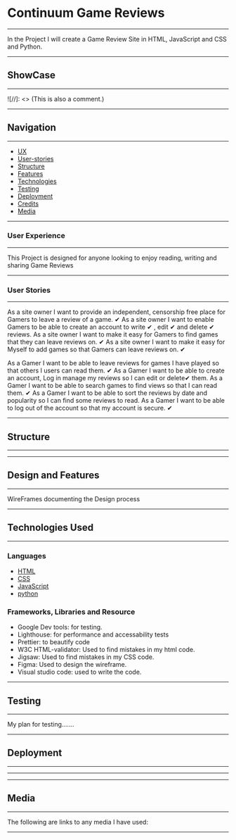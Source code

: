 # Continuum Game Reviews

---

In the Project I will create a Game Review Site in HTML, JavaScript and CSS and Python.

---

## ShowCase

---

![//]: <> (This is also a comment.)

---

## Navigation

---

-   [UX](#User-Experience)
-   [User-stories](#user-stories)
-   [Structure](#structure)
-   [Features](#Design-and-Features)
-   [Technologies](#technologies)
-   [Testing](#testing)
-   [Deployment](#deployment)
-   [Credits](#credits)
-   [Media](#media)

---

### User Experience

---

This Project is designed for anyone looking to enjoy reading, writing and sharing Game Reviews

---

### User Stories

---

As a site owner I want to provide an independent, censorship free place for Gamers to leave a review of a game. ✔
As a site owner I want to enable Gamers to be able to create an account to write ✔ , edit ✔ and delete ✔ reviews.
As a site owner I want to make it easy for Gamers to find games that they can leave reviews on. ✔
As a site owner I want to make it easy for Myself to add games so that Gamers can leave reviews on. ✔


As a Gamer I want to be able to leave reviews for games I have played so that others I users can read them. ✔
As a Gamer I want to be able to create an account, Log in manage my reviews so I can edit or delete✔ them.
As a Gamer I want to be able to search games to find views so that I can read them. ✔
As a Gamer I want to be able to sort the reviews by date and popularity so I can find some reviews to read.
As a Gamer I want to be able to log out of the account so that my account is secure. ✔

---

## Structure

---

---

## Design and Features

---

WireFrames documenting the Design process

---

## Technologies Used

---

### Languages

-   [HTML](https://en.wikipedia.org/wiki/HTML)
-   [CSS](https://en.wikipedia.org/wiki/CSS)
-   [JavaScript](https://en.wikipedia.org/wiki/JavaScript)
-   [python](https://python.org)

### Frameworks, Libraries and Resource

-   Google Dev tools: for testing.
-   Lighthouse: for performance and accessability tests
-   Prettier: to beautify code
-   W3C HTML-validator: Used to find mistakes in my html code.
-   Jigsaw: Used to find mistakes in my CSS code.
-   Figma: Used to design the wireframe.
-   Visual studio code: used to write the code.

---

## Testing

---

My plan for testing.......

---

## Deployment

---

---


---

## Media

---

The following are links to any media I have used:

---
